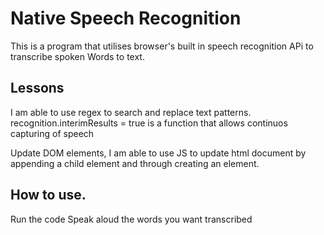 # Native Speech Recognition

This is a program that utilises browser's built in speech recognition APi to transcribe spoken Words to text.

## Lessons

I am able to use regex to search and replace text patterns.
recognition.interimResults = true is a function that allows  continuos capturing of speech

Update DOM elements, I am able to use JS to update html document by appending a child element and through creating an element.

## How to use.

Run the code
Speak aloud the words you  want transcribed